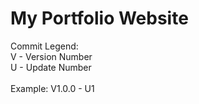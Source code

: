 # My Portfolio Website

Commit Legend: <br>
V - Version Number <br>
U - Update Number
<br><br>
Example: V1.0.0 - U1
